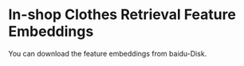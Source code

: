 # In-shop Clothes Retrieval Feature Embeddings
You can download the feature embeddings from baidu-Disk.

